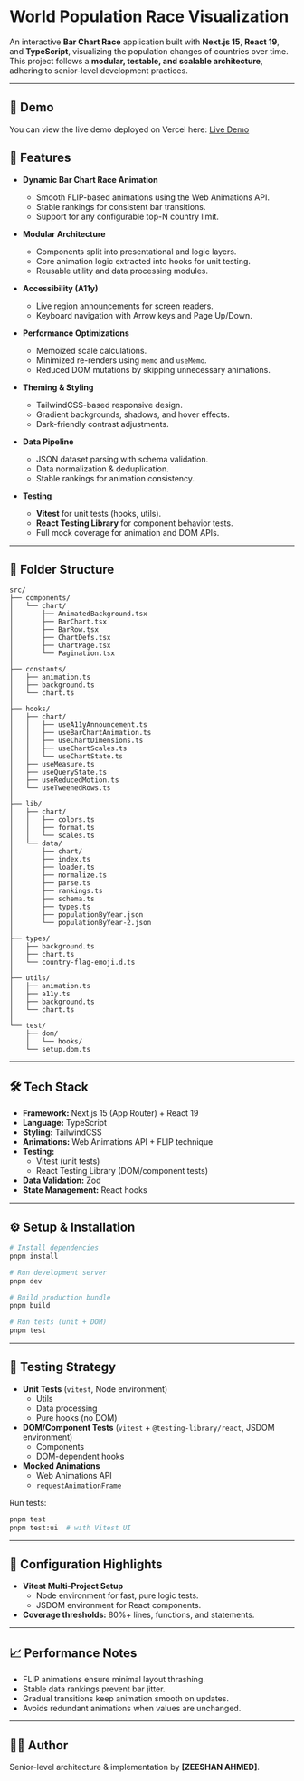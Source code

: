 # World Population Race Visualization

An interactive **Bar Chart Race** application built with **Next.js 15**, **React 19**, and **TypeScript**, visualizing the population changes of countries over time.  
This project follows a **modular, testable, and scalable architecture**, adhering to senior-level development practices.

---

## 🚀 Demo

You can view the live demo deployed on Vercel here: [Live Demo](https://nextjs-world-population-race.vercel.app/)

## 🚀 Features

- **Dynamic Bar Chart Race Animation**
  - Smooth FLIP-based animations using the Web Animations API.
  - Stable rankings for consistent bar transitions.
  - Support for any configurable top-N country limit.

- **Modular Architecture**
  - Components split into presentational and logic layers.
  - Core animation logic extracted into hooks for unit testing.
  - Reusable utility and data processing modules.

- **Accessibility (A11y)**
  - Live region announcements for screen readers.
  - Keyboard navigation with Arrow keys and Page Up/Down.

- **Performance Optimizations**
  - Memoized scale calculations.
  - Minimized re-renders using `memo` and `useMemo`.
  - Reduced DOM mutations by skipping unnecessary animations.

- **Theming & Styling**
  - TailwindCSS-based responsive design.
  - Gradient backgrounds, shadows, and hover effects.
  - Dark-friendly contrast adjustments.

- **Data Pipeline**
  - JSON dataset parsing with schema validation.
  - Data normalization & deduplication.
  - Stable rankings for animation consistency.

- **Testing**
  - **Vitest** for unit tests (hooks, utils).
  - **React Testing Library** for component behavior tests.
  - Full mock coverage for animation and DOM APIs.

---

## 📂 Folder Structure

```
src/
├── components/
│   └── chart/
│       ├── AnimatedBackground.tsx
│       ├── BarChart.tsx
│       ├── BarRow.tsx
│       ├── ChartDefs.tsx
│       ├── ChartPage.tsx
│       └── Pagination.tsx
│
├── constants/
│   ├── animation.ts
│   ├── background.ts
│   └── chart.ts
│
├── hooks/
│   ├── chart/
│   │   ├── useA11yAnnouncement.ts
│   │   ├── useBarChartAnimation.ts
│   │   ├── useChartDimensions.ts
│   │   ├── useChartScales.ts
│   │   └── useChartState.ts
│   ├── useMeasure.ts
│   ├── useQueryState.ts
│   ├── useReducedMotion.ts
│   └── useTweenedRows.ts
│
├── lib/
│   ├── chart/
│   │   ├── colors.ts
│   │   ├── format.ts
│   │   └── scales.ts
│   └── data/
│       ├── chart/
│       ├── index.ts
│       ├── loader.ts
│       ├── normalize.ts
│       ├── parse.ts
│       ├── rankings.ts
│       ├── schema.ts
│       ├── types.ts
│       ├── populationByYear.json
│       └── populationByYear-2.json
│
├── types/
│   ├── background.ts
│   ├── chart.ts
│   └── country-flag-emoji.d.ts
│
├── utils/
│   ├── animation.ts
│   ├── a11y.ts
│   ├── background.ts
│   └── chart.ts
│
└── test/
    ├── dom/
    │   └── hooks/
    └── setup.dom.ts
```

---

## 🛠️ Tech Stack

- **Framework:** Next.js 15 (App Router) + React 19
- **Language:** TypeScript
- **Styling:** TailwindCSS
- **Animations:** Web Animations API + FLIP technique
- **Testing:**
  - Vitest (unit tests)
  - React Testing Library (DOM/component tests)
- **Data Validation:** Zod
- **State Management:** React hooks

---

## ⚙️ Setup & Installation

```bash
# Install dependencies
pnpm install

# Run development server
pnpm dev

# Build production bundle
pnpm build

# Run tests (unit + DOM)
pnpm test
```

---

## 🧪 Testing Strategy

- **Unit Tests** (`vitest`, Node environment)
  - Utils
  - Data processing
  - Pure hooks (no DOM)
- **DOM/Component Tests** (`vitest` + `@testing-library/react`, JSDOM environment)
  - Components
  - DOM-dependent hooks
- **Mocked Animations**
  - Web Animations API
  - `requestAnimationFrame`

Run tests:

```bash
pnpm test
pnpm test:ui  # with Vitest UI
```

---

## 🔧 Configuration Highlights

- **Vitest Multi-Project Setup**
  - Node environment for fast, pure logic tests.
  - JSDOM environment for React components.
- **Coverage thresholds:** 80%+ lines, functions, and statements.

---

## 📈 Performance Notes

- FLIP animations ensure minimal layout thrashing.
- Stable data rankings prevent bar jitter.
- Gradual transitions keep animation smooth on updates.
- Avoids redundant animations when values are unchanged.

---

## 👨‍💻 Author

Senior-level architecture & implementation by **[ZEESHAN AHMED]**.
